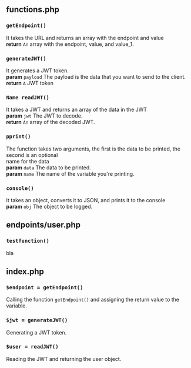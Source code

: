  
 
## functions.php

### `getEndpoint()`  
It takes the URL and returns an array with the endpoint and value  
**return** ` An ` array with the endpoint, value, and value_1.  

### `generateJWT()`  
It generates a JWT token.  
**param** ` payload ` The payload is the data that you want to send to the client.  
**return** ` A ` JWT token  

### `Name readJWT()`  
It takes a JWT and returns an array of the data in the JWT  
**param** ` jwt ` The JWT to decode.  
**return** ` An ` array of the decoded JWT.  

### `pprint()`  
The function takes two arguments, the first is the data to be printed, the second is an optional  
name for the data  
**param** ` data ` The data to be printed.  
**param** ` name ` The name of the variable you're printing.  

### `console()`  
It takes an object, converts it to JSON, and prints it to the console  
**param** ` obj ` The object to be logged.  
 
 
## endpoints/user.php

### `testfunction()`  
bla  
 
 
## index.php

### `$endpoint = getEndpoint()`  
Calling the function `getEndpoint()` and assigning the return value to the variable.  

### `$jwt = generateJWT()`  
Generating a JWT token.  

### `$user = readJWT()`  
Reading the JWT and returning the user object.  
